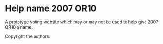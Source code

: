 # Help name 2007 OR10

A prototype voting website which may or may not be used
to help give 2007 OR10 a name.

Copyright the authors.

